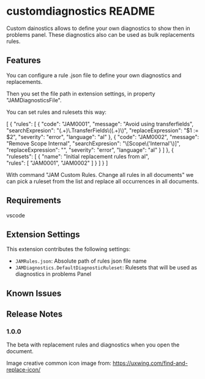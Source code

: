 # customdiagnostics README

Custom dainostics allows to define your own diagnostics to show then in problems panel. These diagnostics also can be used as bulk replacements rules.

## Features

You can configure a rule .json file to define your own diagnostics and replacements.

Then you set the file path in extension settings, in property "JAMDiagnosticsFile".

You can set rules and rulesets this way:

[
    {
        "rules": [
            {
                "code": "JAM0001",
                "message": "Avoid using transferfields",
                "searchExpresion": "(.+)\\.TransferFields\\((.+)\\)",
                "replaceExpression": "$1 := $2",
                "severity": "error",
                "language": "al"
            },
            {
                "code": "JAM0002",
                "message": "Remove Scope Internal",
                "searchExpresion": "\\[Scope\\('Internal'\\)]",
                "replaceExpression": "",
                "severity": "error",
                "language": "al"
            }
        ]
    },
    {
        "rulesets": [
            {
                "name": "Initial replacement rules from al",                
                "rules": [
                    "JAM0001",
                    "JAM0002"
                ]
            }
        ]
    }
]


With command "JAM Custom Rules. Change all rules in all documents" we can pick a ruleset from the list and replace all occurrences in all documents.

## Requirements

vscode
## Extension Settings

This extension contributes the following settings:

* `JAMRules.json`: Absolute path of rules json file name
* `JAMDiagnostics.DefaultDiagnosticRuleset`: Rulesets that will be used as diagnostics in problems Panel

## Known Issues


## Release Notes
### 1.0.0

The beta with replacement rules and diagnostics when you open the document.

Image creative common icon image from: https://uxwing.com/find-and-replace-icon/ 
